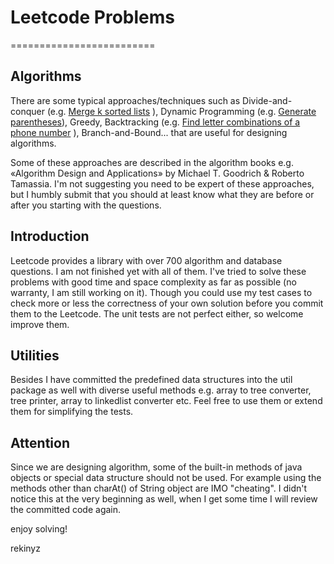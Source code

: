 # Leetcode Problems
=========================

## Algorithms
There are some typical approaches/techniques such as Divide-and-conquer (e.g. [Merge k sorted lists](https://rekinyz.wordpress.com/2015/02/15/merge-2k-sorted-lists-using-divide-and-conquer-approach/) ), Dynamic Programming (e.g. [Generate parentheses](https://rekinyz.wordpress.com/2015/02/13/generate-parentheses-using-dynamic-programming/)), Greedy, Backtracking (e.g. [Find letter combinations of a phone number](https://rekinyz.wordpress.com/2015/02/03/letter-combinations-of-a-phone-number/) ), Branch-and-Bound... that are useful for designing algorithms. 

Some of these approaches are described in the algorithm books e.g. «Algorithm Design and Applications» by Michael T. Goodrich & Roberto Tamassia. I'm not suggesting you need to be expert of these approaches, but I humbly submit that you should at least know what they are before or after you starting with the questions.

## Introduction
Leetcode provides a library with over 700 algorithm and database questions. I am not finished yet with all of them. I've tried to solve these problems with good time and space complexity as far as possible (no warranty, I am still working on it). Though you could use my test cases to check more or less the correctness of your own solution before you commit them to the Leetcode. The unit tests are not perfect either, so welcome improve them.

## Utilities
Besides I have committed the predefined data structures into the util package as well with diverse useful methods e.g. array to tree converter, tree printer, array to linkedlist converter etc. Feel free to use them or extend them for simplifying the tests.

## Attention
Since we are designing algorithm, some of the built-in methods of java objects or special data structure should not be used. For example using the methods other than charAt() of String object are IMO "cheating". I didn't notice this at the very beginning as well, when I get some time I will review the committed code again.

enjoy solving!

rekinyz
